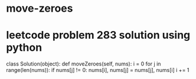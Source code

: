 # move-zeroes
# leetcode problem 283 solution using python
class Solution(object):
    def moveZeroes(self, nums):
        i = 0
        for j in range(len(nums)):
            if nums[j] != 0:
                nums[i], nums[j] = nums[j], nums[i]
                i += 1
